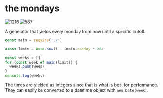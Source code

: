 # the mondays

![1216](https://img.shields.io/badge/compiled%20bundle-1k-brightgreen) ![587](https://img.shields.io/badge/gzipped%20bundle-1k-brightgreen)

A generator that yields every monday from now until a specific cutoff.

```javascript
const main = require('./')

const limit = Date.now() - (main.oneday * 28)

const weeks = []
for (const week of main(limit)) {
  weeks.push(week)
}
console.log(weeks)
```

The times are yielded as integers since that is what is best for performance. They
can easily be converted to a datetime object with `new Date(week)`.

